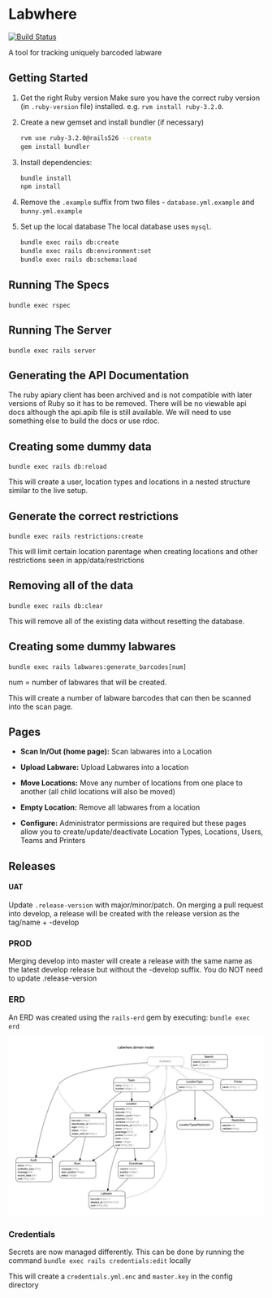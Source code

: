 # Labwhere

[![Build Status](https://github.com/sanger/labwhere/actions/workflows/automated_release_and_build.yml/badge.svg?branch=develop)](https://github.com/sanger/labwhere/actions/workflows/automated_release_and_build.yml)

A tool for tracking uniquely barcoded labware

## Getting Started

1. Get the right Ruby version
Make sure you have the correct ruby version (in `.ruby-version` file) installed. e.g. `rvm install ruby-3.2.0`.

1. Create a new gemset and install bundler (if necessary)

    ```bash
    rvm use ruby-3.2.0@rails526 --create
    gem install bundler
    ```

1. Install dependencies:

    ```bash
    bundle install
    npm install
    ```

1. Remove the `.example` suffix from two files - `database.yml.example` and `bunny.yml.example`

1. Set up the local database
The local database uses `mysql`.

    ```bash
    bundle exec rails db:create
    bundle exec rails db:environment:set
    bundle exec rails db:schema:load
    ```

## Running The Specs

`bundle exec rspec`

## Running The Server

`bundle exec rails server`

## Generating the API Documentation

The ruby apiary client has been archived and is not compatible with later versions of Ruby
so it has to be removed.
There will be no viewable api docs although the api.apib file is still available.
We will need to use something else to build the docs or use rdoc.

## Creating some dummy data

`bundle exec rails db:reload`

This will create a user, location types and locations in a nested structure similar to the live setup.

## Generate the correct restrictions

`bundle exec rails restrictions:create`

This will limit certain location parentage when creating locations and other restrictions seen in app/data/restrictions

## Removing all of the data

`bundle exec rails db:clear`

This will remove all of the existing data without resetting the database.

## Creating some dummy labwares

`bundle exec rails labwares:generate_barcodes[num]`

num = number of labwares that will be created.

This will create a number of labware barcodes that can then be scanned into the scan page.

## Pages

* **Scan In/Out (home page):** Scan labwares into a Location

* **Upload Labware:** Upload Labwares into a location

* **Move Locations:** Move any number of locations from one place to another (all child locations will also be moved)

* **Empty Location:** Remove all labwares from a location

* **Configure:** Administrator permissions are required but these pages allow you to create/update/deactivate Location Types, Locations, Users, Teams and Printers

## Releases

#### UAT

Update `.release-version` with major/minor/patch. On merging a pull request into develop, a release will be created with the release version as the tag/name + -develop

### PROD

Merging develop into master will create a release with the same name as the latest develop release but without the -develop suffix. You do NOT need to update .release-version

### ERD

An ERD was created using the `rails-erd` gem by executing: `bundle exec erd`

![ERD](erd.jpg "ERD")

### Credentials

Secrets are now managed differently. This can be done by running the command `bundle exec rails credentials:edit` locally

This will create a `credentials.yml.enc` and `master.key` in the config directory
